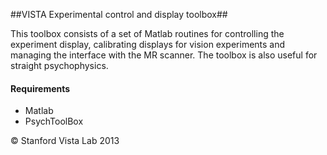 ##VISTA Experimental control and display toolbox##

This toolbox consists of a set of Matlab routines for controlling the experiment display, calibrating displays for vision experiments and managing the interface with the MR scanner. 
The toolbox is also useful for straight psychophysics.   


#### Requirements ####
- Matlab
- PsychToolBox

&copy; Stanford Vista Lab 2013

